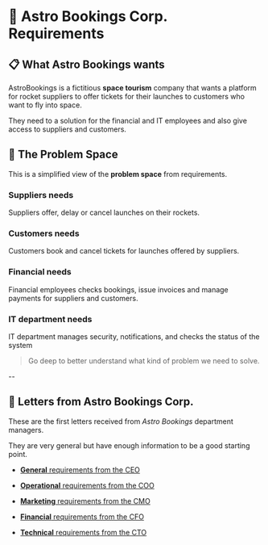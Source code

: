 # 🚀 Astro Bookings Corp. Requirements

## 📋 What Astro Bookings wants

AstroBookings is a fictitious **space tourism** company that wants a platform for rocket suppliers to offer tickets for their launches to customers who want to fly into space.

They need to a solution for the financial and IT employees and also give access to suppliers and customers.

## 🌄 The Problem Space

This is a simplified view of the **problem space** from requirements.

### Suppliers needs

Suppliers offer, delay or cancel launches on their rockets.

### Customers needs

Customers book and cancel tickets for launches offered by suppliers.

### Financial needs

Financial employees checks bookings, issue invoices and manage payments for suppliers and customers.

### IT department needs

IT department manages security, notifications, and checks the status of the system

> Go deep to better understand what kind of problem we need to solve.

--

## 📩 Letters from Astro Bookings Corp.

These are the first letters received from _Astro Bookings_ department managers.

They are very general but have enough information to be a good starting point.

- [**General** requirements from the CEO ](https://github.com/AstroBookings/.github/wiki/1-AstroBookings-General_requirements-CEO-letter)

- [**Operational** requirements from the COO ](https://github.com/AstroBookings/.github/wiki/2-AstroBookings-Operational_requirements-COO-letter)

- [**Marketing** requirements from the CMO ](https://github.com/AstroBookings/.github/wiki/3-AstroBookings-Marqueting_requirements-CMO-letter)

- [**Financial** requirements from the CFO ](https://github.com/AstroBookings/.github/wiki/4-AstroBookings-Financial_requirements-CFO-letter)

- [**Technical** requirements from the CTO ](https://github.com/AstroBookings/.github/wiki/5-AstroBookings-Technical_requirements-CFO-letter)
